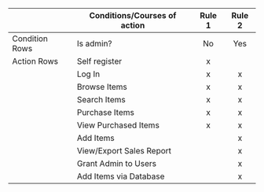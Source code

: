 | | Conditions/Courses of action | Rule 1 | Rule 2 |
|-| ---------- | :----: | :----: |
| Condition Rows | Is admin? | No | Yes | 
| Action Rows | Self register | x |   |
| | Log In                    | x | x |
| | Browse Items              | x | x |
| | Search Items              | x | x |
| | Purchase Items            | x | x |
| | View Purchased Items      | x | x |
| | Add Items                 |   | x |
| | View/Export Sales Report  |   | x |
| | Grant Admin to Users      |   | x |
| | Add Items via Database    |   | x |

